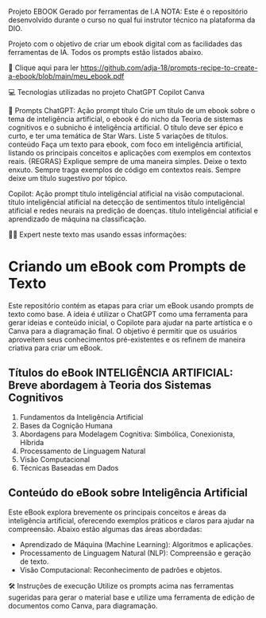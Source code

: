 Projeto EBOOK Gerado por ferramentas de I.A
 NOTA: Este é o repositório desenvolvido durante o curso no qual fui instrutor técnico na plataforma da DIO.

Projeto com o objetivo de criar um ebook digital com as facilidades das ferramentas de IA. Todos os prompts estão listados abaixo.

📕 Clique aqui para ler https://github.com/adja-18/prompts-recipe-to-create-a-ebook/blob/main/meu_ebook.pdf

💻 Tecnologias utilizadas no projeto
ChatGPT
Copilot
Canva

🧠 Prompts
ChatGPT:
Ação	prompt
título	Crie um título de um ebook sobre o tema de inteligência artificial, o ebook é do nicho da Teoria de sistemas cognitivos e o subnicho é inteligência artificial. O título deve ser épico e curto, e ter uma temática de Star Wars. Liste 5 variações de títulos.
conteúdo	Faça um texto para ebook, com foco em inteligência artificial, listando os principais conceitos e aplicações com exemplos em contextos reais. {REGRAS} Explique sempre de uma maneira simples. Deixe o texto enxuto. Sempre traga exemplos de código em contextos reais. Sempre deixe um título sugestivo por tópico.

Copilot:
Ação	prompt
título	inteligêncial atificial na visão computacional.
título	inteligêncial atificial na detecção de sentimentos
título	inteligêncial atificial e redes neurais na predição de doenças.
título	inteligêncial atificial e aprendizado de máquina na classificação.

 
👨‍💻 Expert neste texto mas usando essas informações:
# Criando um eBook com Prompts de Texto

Este repositório contém as etapas para criar um eBook usando prompts de texto como base. A ideia é utilizar o ChatGPT como uma ferramenta para gerar ideias e conteúdo inicial, o Copilote para ajudar na parte artística e o Canva para a diagramação final. O objetivo é permitir que os usuários aproveitem seus conhecimentos pré-existentes e os refinem de maneira criativa para criar um eBook.

## Títulos do eBook INTELIGÊNCIA ARTIFICIAL: Breve abordagem à Teoria dos Sistemas Cognitivos

1. Fundamentos da Inteligência Artificial
2. Bases da Cognição Humana
3. Abordagens para Modelagem Cognitiva: Simbólica, Conexionista, Híbrida
4. Processamento de Linguagem Natural
5. Visão Computacional
6. Técnicas Baseadas em Dados

## Conteúdo do eBook sobre Inteligência Artificial

Este eBook explora brevemente os principais conceitos e áreas da inteligência artificial, oferecendo exemplos práticos e claros para ajudar na compreensão. Abaixo estão algumas das áreas abordadas:

- Aprendizado de Máquina (Machine Learning): Algoritmos e aplicações.
- Processamento de Linguagem Natural (NLP): Compreensão e geração de texto.
- Visão Computacional: Reconhecimento de padrões e objetos.

🛠️ Instruções de execução
Utilize os prompts acima nas ferramentas sugeridas para gerar o material base e utilize uma ferramenta de edição de documentos como Canva, para diagramação.
